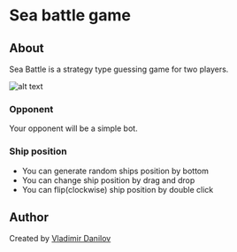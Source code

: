 # Sea battle game #

## About ##

Sea Battle is a strategy type guessing game for two players.

![alt text](/git/sea-battle-screen.png?raw=true)

### Opponent  ###

Your opponent will be a simple bot.

### Ship position  ###

* You can generate random ships position by bottom
* You can change ship position by drag and drop  
* You can flip(clockwise) ship position by double click
 
## Author ###  

Created by [Vladimir Danilov](https://github.com/danilovl)
